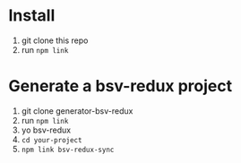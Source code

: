 # Install
1. git clone this repo
2. run ```npm link```

# Generate a bsv-redux project
1. git clone generator-bsv-redux
2. run ```npm link```
3. yo bsv-redux
4. ```cd your-project```
5. ```npm link bsv-redux-sync```